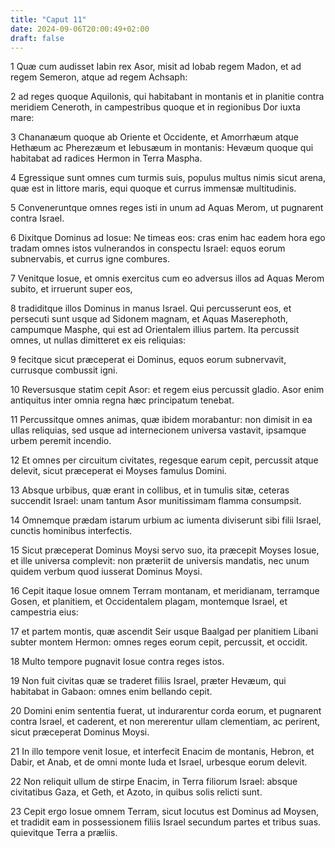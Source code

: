 ```yaml
---
title: "Caput 11"
date: 2024-09-06T20:00:49+02:00
draft: false
---
```



1 Quæ cum audisset Iabin rex Asor, misit ad Iobab regem Madon, et ad regem Semeron, atque ad regem Achsaph:

2 ad reges quoque Aquilonis, qui habitabant in montanis et in planitie contra meridiem Ceneroth, in campestribus quoque et in regionibus Dor iuxta mare:

3 Chananæum quoque ab Oriente et Occidente, et Amorrhæum atque Hethæum ac Pherezæum et Iebusæum in montanis: Hevæum quoque qui habitabat ad radices Hermon in Terra Maspha.

4 Egressique sunt omnes cum turmis suis, populus multus nimis sicut arena, quæ est in littore maris, equi quoque et currus immensæ multitudinis.

5 Conveneruntque omnes reges isti in unum ad Aquas Merom, ut pugnarent contra Israel.

6 Dixitque Dominus ad Iosue: Ne timeas eos: cras enim hac eadem hora ego tradam omnes istos vulnerandos in conspectu Israel: equos eorum subnervabis, et currus igne combures.

7 Venitque Iosue, et omnis exercitus cum eo adversus illos ad Aquas Merom subito, et irruerunt super eos,

8 tradiditque illos Dominus in manus Israel. Qui percusserunt eos, et persecuti sunt usque ad Sidonem magnam, et Aquas Maserephoth, campumque Masphe, qui est ad Orientalem illius partem. Ita percussit omnes, ut nullas dimitteret ex eis reliquias:

9 fecitque sicut præceperat ei Dominus, equos eorum subnervavit, currusque combussit igni.

10 Reversusque statim cepit Asor: et regem eius percussit gladio. Asor enim antiquitus inter omnia regna hæc principatum tenebat.

11 Percussitque omnes animas, quæ ibidem morabantur: non dimisit in ea ullas reliquias, sed usque ad internecionem universa vastavit, ipsamque urbem peremit incendio.

12 Et omnes per circuitum civitates, regesque earum cepit, percussit atque delevit, sicut præceperat ei Moyses famulus Domini.

13 Absque urbibus, quæ erant in collibus, et in tumulis sitæ, ceteras succendit Israel: unam tantum Asor munitissimam flamma consumpsit.

14 Omnemque prædam istarum urbium ac iumenta diviserunt sibi filii Israel, cunctis hominibus interfectis.

15 Sicut præceperat Dominus Moysi servo suo, ita præcepit Moyses Iosue, et ille universa complevit: non præteriit de universis mandatis, nec unum quidem verbum quod iusserat Dominus Moysi.

16 Cepit itaque Iosue omnem Terram montanam, et meridianam, terramque Gosen, et planitiem, et Occidentalem plagam, montemque Israel, et campestria eius:

17 et partem montis, quæ ascendit Seir usque Baalgad per planitiem Libani subter montem Hermon: omnes reges eorum cepit, percussit, et occidit.

18 Multo tempore pugnavit Iosue contra reges istos.

19 Non fuit civitas quæ se traderet filiis Israel, præter Hevæum, qui habitabat in Gabaon: omnes enim bellando cepit.

20 Domini enim sententia fuerat, ut indurarentur corda eorum, et pugnarent contra Israel, et caderent, et non mererentur ullam clementiam, ac perirent, sicut præceperat Dominus Moysi.

21 In illo tempore venit Iosue, et interfecit Enacim de montanis, Hebron, et Dabir, et Anab, et de omni monte Iuda et Israel, urbesque eorum delevit.

22 Non reliquit ullum de stirpe Enacim, in Terra filiorum Israel: absque civitatibus Gaza, et Geth, et Azoto, in quibus solis relicti sunt.

23 Cepit ergo Iosue omnem Terram, sicut locutus est Dominus ad Moysen, et tradidit eam in possessionem filiis Israel secundum partes et tribus suas. quievitque Terra a præliis.

